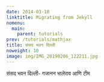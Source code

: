 ```yaml
---
date: 2014-03-10
linktitle: Migrating from Jekyll
nomenu:
  main:
    parent: tutorials
prev: /tutorials/mathjax
title: संसद भवन दिल्ली
noweight: 10
image: img/IMG_20190206_122211.jpg
---
```


संसद भवन दिल्ली- गजानन भालेराव आणि टीम